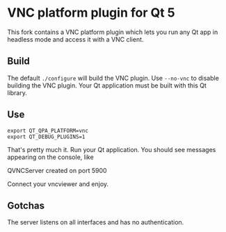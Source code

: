 # VNC platform plugin for Qt 5

This fork contains a VNC platform plugin which lets you run any Qt app in headless mode and access it with a VNC client.

## Build

The default `./configure` will build the VNC plugin. Use `--no-vnc` to disable building the VNC plugin.
Your Qt application must be built with this Qt library.

## Use

    export QT_QPA_PLATFORM=vnc
    export QT_DEBUG_PLUGINS=1
    
That's pretty much it. Run your Qt application. You should see messages appearing on the console, like

  QVNCServer created on port 5900
  
Connect your vncviewer and enjoy.

## Gotchas

The server listens on all interfaces and has no authentication.
